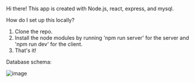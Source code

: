 Hi there!
This app is created with Node.js, react, express, and mysql. 

How do I set up this locally?
1. Clone the repo.
2. Install the node modules by running 'npm run server' for the server and 'npm run dev' for the client.
3. That's it!

Database schema:

















![image](https://github.com/VedavedyaBH/to_do_app/assets/61646336/85054a4b-c3ae-47ae-8378-500102bb71da)
